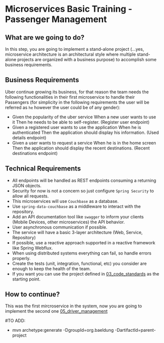 # Microservices Basic Training - Passenger Management

## What are we going to do?
In this step, you are going to implement a stand-alone project (...yes, microservice architecture is an architectural style where multiple stand-alone projects are organized with a business purpose) to accomplish some business requirements.

## Business Requirements
Uber continue growing its business, for that reason the team needs the following functionalities in their first microservice to handle their Passengers (for simplicity in the following requirements the user will be referred as `he` however the user could be of any gender):
- Given the popularity of the uber service When a new user wants to use it Then he needs to be able to self-register. (Register user endpoint)
- Given a registered user wants to use the application When he is authenticated Then the application should display his information. (Used details endpoint)
- Given a user wants to request a service When he is in the home screen Then the application should display the recent destinations. (Recent destinations endpoint)

## Technical Requirements
- All endpoints will be handled as REST endpoints consuming a returning JSON objects.
- Security for now is not a concern so just configure `Spring Security` to allow all requests.
- This microservices will use `Couchbase` as a database.
- Use `spring-data-couchbase` as a middleware to interact with the repository.
- Add an API documentation tool like `swagger` to inform your clients (Mobile Devices, other microservices) the API behavior.
- User asynchronous communication if possible.
- The service will have a basic 3-layer architecture (Web, Service, Repository)
- If possible, use a reactive approach supported in a reactive framework like Spring Webflux.
- When using distributed systems everything can fail, so handle errors properly.
- Create the tests (unit, integration, functional, etc) you consider are enough to keep the health of the team.
- If you want you can use the project defined in [03_code_standards](../03_code_standards/mstraining) as the starting point.

## How to continue?
This was the first mircroservice in the system, now you are going to implement the second one [05_driver_management](../05_driver_management)




#TO ADD:
-  mvn archetype:generate -DgroupId=org.baeldung -DartifactId=parent-project